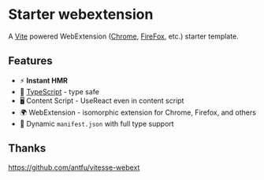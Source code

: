 # Starter webextension

A [Vite](https://vitejs.dev/) powered WebExtension ([Chrome](https://developer.chrome.com/docs/extensions/reference/), [FireFox](https://addons.mozilla.org/en-US/developers/), etc.) starter template.

## Features

- ⚡️ **Instant HMR** 
- 🦾 [TypeScript](https://www.typescriptlang.org/) - type safe
- 🖥 Content Script - UseReact even in content script
- 🌍 WebExtension - isomorphic extension for Chrome, Firefox, and others
- 📃 Dynamic `manifest.json` with full type support

## Thanks 

https://github.com/antfu/vitesse-webext

